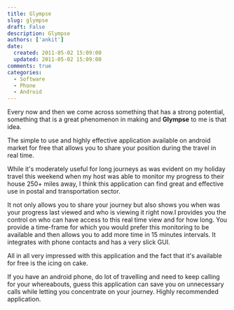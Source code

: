 ```yaml
---
title: Glympse
slug: glympse
draft: False
description: Glympse
authors: ['ankit']
date: 
  created: 2011-05-02 15:09:00
  updated: 2011-05-02 15:09:00
comments: true
categories:
  - Software
  - Phone
  - Android
---
```

Every now and then we come across something that has a strong potential, something that is a great phenomenon in making and **Glympse** to me is that idea.

The simple to use and highly effective application available on android market for free that allows you to share your position during the travel in real time.

<!-- more -->

While it's moderately useful for long journeys as was evident on my holiday travel this weekend when my host was able to monitor my progress to their house 250+ miles away, I think this application can find great and effective use in postal and transportation sector.

It not only allows you to share your journey but also shows you when was your progress last viewed and who is viewing it right now.I provides you the control on who can have access to this real time view and for how long. You provide a time-frame for which you would prefer this monitoring to be available and then allows you to add more time in 15 minutes intervals. It integrates with phone contacts and has a very slick GUI.

All in all very impressed with this application and the fact that it's available for free is the icing on cake.

If you have an android phone, do lot of travelling and need to keep calling for your whereabouts, guess this application can save you on unnecessary calls while letting you concentrate on your journey.
Highly recommended application.

